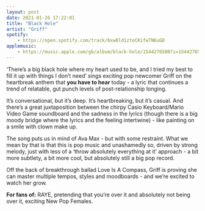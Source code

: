 ```yaml
---
layout: post
date: 2021-01-26 17:22:01
title: "Black Hole"
artist: "Griff"
spotify: 
    - https://open.spotify.com/track/6xw8ld1ztoCKifwTN6uGD
applemusic: 
    - https://music.apple.com/gb/album/black-hole/1544276500?i=1544276501
---
```


‘There’s a big black hole where my heart used to be, and I tried my best to fill it up with things I don’t need’ sings exciting pop newcomer Griff on the heartbreak anthem that **you have to hear** today - a lyric that continues a trend of relatable, gut punch levels of post-relationship longing.

It’s conversational, but it’s deep. It’s heartbreaking, but it’s casual. And there’s a great juxtaposition between the chirpy Casio Keyboard/Mario Video Game soundboard and the sadness in the lyrics (though there is a big moody bridge where the lyrics and the feeling intertwine) - like painting on a smile with clown make up. 

The song puts us in mind of Ava Max - but with some restraint. What we mean by that is that this is pop music and unashamedly so, driven by strong melody, just with less of a ‘throw absolutely everything at it’ approach - a bit more subtlety, a bit more cool, but absolutely still a big pop record. 

Off the back of breakthrough ballad Love Is A Compass, Griff is proving she can master multiple tempos, styles and moodboards - and we’re excited to watch her grow. 

**For fans of:** RAYE, pretending that you’re over it and absolutely not being over it, exciting New Pop Females.
